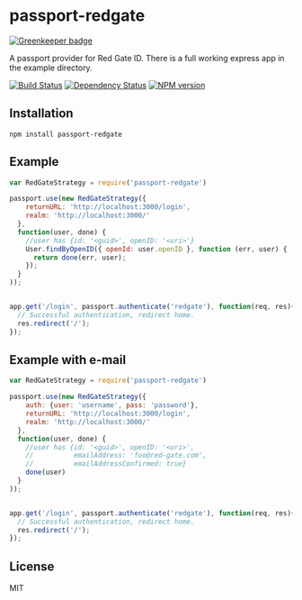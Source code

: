 # passport-redgate

[![Greenkeeper badge](https://badges.greenkeeper.io/ForbesLindesay/passport-redgate.svg)](https://greenkeeper.io/)

A passport provider for Red Gate ID.  There is a full working express app in the example directory.

[![Build Status](https://img.shields.io/travis/ForbesLindesay/passport-redgate/master.svg)](https://travis-ci.org/ForbesLindesay/passport-redgate)
[![Dependency Status](https://img.shields.io/david/ForbesLindesay/passport-redgate.svg)](https://david-dm.org/ForbesLindesay/passport-redgate)
[![NPM version](https://img.shields.io/npm/v/passport-redgate.svg)](https://www.npmjs.com/package/passport-redgate)

## Installation

    npm install passport-redgate

## Example

```js
var RedGateStrategy = require('passport-redgate')

passport.use(new RedGateStrategy({
    returnURL: 'http://localhost:3000/login',
    realm: 'http://localhost:3000/'
  },
  function(user, done) {
    //user has {id: '<guid>', openID: '<uri>'}
    User.findByOpenID({ openId: user.openID }, function (err, user) {
      return done(err, user);
    });
  }
));


app.get('/login', passport.authenticate('redgate'), function(req, res){
  // Successful authentication, redirect home.
  res.redirect('/');
});
```


## Example with e-mail

```js
var RedGateStrategy = require('passport-redgate')

passport.use(new RedGateStrategy({
    auth: {user: 'username', pass: 'password'},
    returnURL: 'http://localhost:3000/login',
    realm: 'http://localhost:3000/'
  },
  function(user, done) {
    //user has {id: '<guid>', openID: '<uri>',
    //          emailAddress: 'foo@red-gate.com',
    //          emailAddressConfirmed: true}
    done(user)
  }
));


app.get('/login', passport.authenticate('redgate'), function(req, res){
  // Successful authentication, redirect home.
  res.redirect('/');
});
```

## License

  MIT